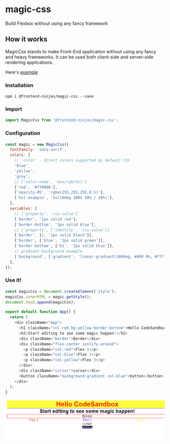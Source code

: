 # magic-css

Build Flexbox without using any fancy framework

## How it works

MagicCss stands to make Front-End application without using any fancy and heavy frameworks. It can be used both
client-side and server-side rendering applications.

Here's [example](https://codesandbox.io/s/priceless-shannon-9er3d)

### Installation

```shell
npm i @frontend-ninjas/magic-css --save
```

### Import

```js
import MagicCss from '@frontend-ninjas/magic-css';
```

### Configuration

```js
const magic = new MagicCss({
  fontFamily: 'sans-serif',
  colors: [
    // 'color' - direct colors supported by default CSS
    'blue',
    'yellow',
    'grey',
    // ['color-name', 'hex/rgb/hsl']
    ['red', '#ff0000'],
    ['opacity-05', 'rgba(255,255,255,0.5)'],
    ['hsl-example', 'hsl(0deg 100% 50% / 39%)'],
  ],
  variables: [
    // ['property', 'css-value']
    ['border', '1px solid red'],
    ['border-bottom', '1px solid blue'],
    // ['property', ['identity', 'css-value']]
    ['border', [2, '1px solid black']],
    ['border', ['blue', '1px solid green']],
    ['border-bottom', ['h1', '2px solid blue']],
    // gradient background example
    ['background', ['gradient', 'linear-gradient(180deg, #000 0%, #fff 100%)']],
  ],
});
```

### Use it!

```js
const magicCss = document.createElement('style');
magicCss.innerHTML = magic.getStyle();
document.head.append(magicCss);
```

```js
export default function App() {
  return (
    <div className="App">
      <h1 className="col-red bg-yellow border-bottom">Hello CodeSandbox</h1>
      <h2>Start editing to see some magic happen!</h2>
      <div className="border">Border</div>
      <div className="flex-center justify-around">
        <p className="col-red">Flex 1</p>
        <p className="col-blue">Flex 2</p>
        <p className="col-yellow">Flex 3</p>
      </div>
      <div className="cursor">cursor</div>
      <button className="background-gradient col-blue">button</button>
    </div>
  );
}
```

![Example](example.png "Example")